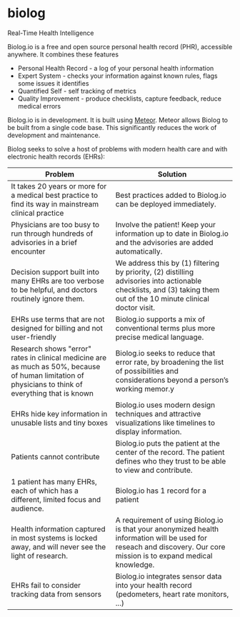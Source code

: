 biolog
========
Real-Time Health Intelligence

Biolog.io is a free and open source personal health record (PHR), accessible anywhere.
It combines these features
* Personal Health Record - a log of your personal health information
* Expert System - checks your information against known rules, flags some issues it identifies
* Quantified Self - self tracking of metrics
* Quality Improvement - produce checklists, capture feedback, reduce medical errors

Biolog.io is in development.
It is built using [Meteor](http://meteor.com).
Meteor allows Biolog to be built from a single code base.
This significantly reduces the work of development and maintenance.

Biolog seeks to solve a host of problems with modern health care and with electronic health records (EHRs):

| Problem | Solution |
| --- | --- |
| It takes 20 years or more for a medical best practice to find its way in mainstream clinical practice | Best practices added to Biolog.io can be deployed immediately. |
| Physicians are too busy to run through hundreds of advisories in a brief encounter | Involve the patient!  Keep your information up to date in Biolog.io and the advisories are added automatically. |
| Decision support built into many EHRs are too verbose to be helpful, and doctors routinely ignore them. | We address this by (1) filtering by priority, (2) distilling advisories into actionable checklists, and (3) taking them out of the 10 minute clinical doctor visit. |
| EHRs use terms that are not designed for billing and not user-friendly | Biolog.io supports a mix of conventional terms plus more precise medical language. |
| Research shows "error" rates in clinical medicine are as much as 50%, because of human limitation of physicians to think of everything that is known | Biolog.io seeks to reduce that error rate, by broadening the list of possibilities and considerations beyond a person’s working memor.y |
| EHRs hide key information in unusable lists and tiny boxes | Biolog.io uses modern design techniques and attractive visualizations like timelines to display information. |
| Patients cannot contribute | Biolog.io puts the patient at the center of the record.  The patient defines who they trust to be able to view and contribute. |
1 patient has many EHRs, each of which has a different, limited focus and audience. | Biolog.io has 1 record for a patient
| Health information captured in most systems is locked away, and will never see the light of research. | A requirement of using Biolog.io is that your anonymized health information will be used for reseach and discovery.  Our core mission is to expand medical knowledge. |
| EHRs fail to consider tracking data from sensors | Biolog.io integrates sensor data into your health record (pedometers, heart rate monitors, ...) |
